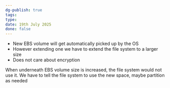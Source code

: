 ```yaml
---
dg-publish: true
tags: 
type: 
date: 19th July 2025
done: false
---
```


- New EBS volume will get automatically picked up by the OS
- However extending one we have to extend the file system to a larger size
- Does not care about encryption

When underneath EBS volume size is increased, the file system would not use it. We have to tell the file system to use the new space, maybe partition as needed